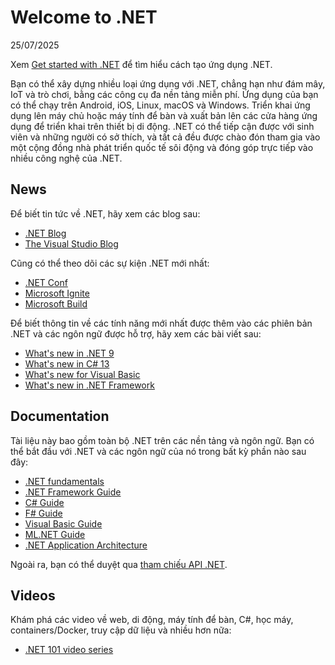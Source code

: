 # Welcome to .NET

25/07/2025

Xem [Get started with .NET](https://docs.microsoft.com/en-us/dotnet/core/get-started) để tìm hiểu cách tạo ứng dụng .NET.

Bạn có thể xây dựng nhiều loại ứng dụng với .NET, chẳng hạn như đám mây, IoT và trò chơi, bằng các công cụ đa nền tảng miễn phí. Ứng dụng của bạn có thể chạy trên Android, iOS, Linux, macOS và Windows. Triển khai ứng dụng lên máy chủ hoặc máy tính để bàn và xuất bản lên các cửa hàng ứng dụng để triển khai trên thiết bị di động. .NET có thể tiếp cận được với sinh viên và những người có sở thích, và tất cả đều được chào đón tham gia vào một cộng đồng nhà phát triển quốc tế sôi động và đóng góp trực tiếp vào nhiều công nghệ của .NET.

## News

Để biết tin tức về .NET, hãy xem các blog sau:

* [.NET Blog](https://devblogs.microsoft.com/dotnet/)
* [The Visual Studio Blog](https://devblogs.microsoft.com/visualstudio/)

Cũng có thể theo dõi các sự kiện .NET mới nhất:

* [.NET Conf](https://www.dotnetconf.net/)
* [Microsoft Ignite](https://www.microsoft.com/en-us/ignite)
* [Microsoft Build](https://www.microsoft.com/en-us/build)

Để biết thông tin về các tính năng mới nhất được thêm vào các phiên bản .NET và các ngôn ngữ được hỗ trợ, hãy xem các bài viết sau:

* [What's new in .NET 9](https://docs.microsoft.com/en-us/dotnet/core/whats-new/dotnet-9)
* [What's new in C# 13](https://docs.microsoft.com/en-us/dotnet/csharp/whats-new/csharp-13)
* [What's new for Visual Basic](https://docs.microsoft.com/en-us/dotnet/visual-basic/whats-new/)
* [What's new in .NET Framework](https://docs.microsoft.com/en-us/dotnet/framework/whats-new/)

## Documentation

Tài liệu này bao gồm toàn bộ .NET trên các nền tảng và ngôn ngữ. Bạn có thể bắt đầu với .NET và các ngôn ngữ của nó trong bất kỳ phần nào sau đây:

* [.NET fundamentals](https://docs.microsoft.com/en-us/dotnet/fundamentals/)
* [.NET Framework Guide](https://docs.microsoft.com/en-us/dotnet/framework/)
* [C# Guide](https://docs.microsoft.com/en-us/dotnet/csharp/)
* [F# Guide](https://docs.microsoft.com/en-us/dotnet/fsharp/)
* [Visual Basic Guide](https://docs.microsoft.com/en-us/dotnet/visual-basic/)
* [ML.NET Guide](https://docs.microsoft.com/en-us/dotnet/machine-learning/)
* [.NET Application Architecture](https://dotnet.microsoft.com/learn/architecture)

Ngoài ra, bạn có thể duyệt qua [tham chiếu API .NET](https://docs.microsoft.com/en-us/dotnet/api/).

## Videos

Khám phá các video về web, di động, máy tính để bàn, C#, học máy, containers/Docker, truy cập dữ liệu và nhiều hơn nữa:

* [.NET 101 video series](https://www.youtube.com/playlist?list=PLdo4fOcmZ0oX-DBuRG4u58ZTAJgBAeQ-t)